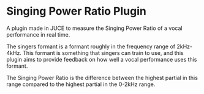 # Singing Power Ratio Plugin

A plugin made in JUCE to measure the Singing Power Ratio of a vocal performance in real time.

The singers formant is a formant roughly in the frequency range of 2kHz-4kHz. This formant is something that singers can train to use, and this plugin aims to provide feedback on how well a vocal performance uses this formant.

The Singing Power Ratio is the difference between the highest partial in this range compared to the highest partial in the 0-2kHz range.